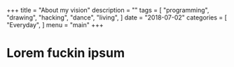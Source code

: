 +++
title = "About my vision"
description = ""
tags = [
    "programming",
    "drawing",
    "hacking",
    "dance",
    "living",
]
date = "2018-07-02"
categories = [
    "Everyday",
]
menu = "main"
+++

# Lorem fuckin ipsum 
